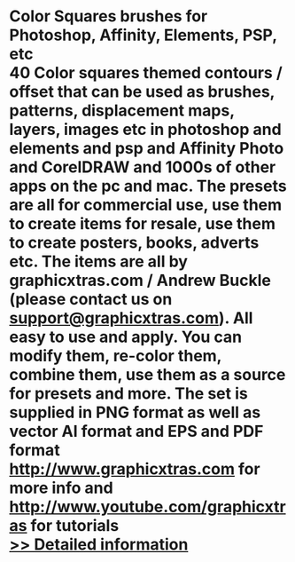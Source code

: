 # Color Squares brushes for Photoshop, Affinity, Elements, PSP, etc<br />40 Color squares themed contours / offset that can be used as brushes, patterns, displacement maps, layers, images etc in photoshop and elements and psp and Affinity Photo and CorelDRAW and 1000s of other apps on the pc and mac. The presets are all for commercial use, use them to create items for resale, use them to create posters, books, adverts etc. The items are all by graphicxtras.com / Andrew Buckle (please contact us on support@graphicxtras.com). All easy to use and apply. You can modify them, re-color them, combine them, use them as a source for presets and more. The set is supplied in PNG format as well as vector AI format and EPS and PDF format http://www.graphicxtras.com for more info and http://www.youtube.com/graphicxtras for tutorials<br />[>> Detailed information](https://secure.shareit.com/shareit/product.html?productid=300740304&affiliateid=200057808)